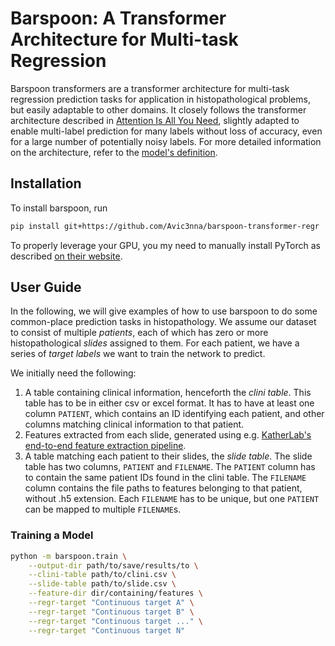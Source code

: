 # Barspoon: A Transformer Architecture for Multi-task Regression

Barspoon transformers are a transformer architecture for multi-task regression
prediction tasks for application in histopathological problems, but easily adaptable
to other domains.  It closely follows the transformer architecture described in
[Attention Is All You Need][1], slightly adapted to enable multi-label
prediction for many labels without loss of accuracy, even for a large number of
potentially noisy labels.  For more detailed information on the architecture,
refer to the [model's definition][2].

[1]: https://arxiv.org/abs/1706.03762 "Attention Is All You Need"
[2]: barspoon/model.py#L22  "Definition of the Barspoon Model Architecture"

## Installation

To install barspoon, run

```sh
pip install git+https://github.com/Avic3nna/barspoon-transformer-regr
```

To properly leverage your GPU, you my need to manually install PyTorch as
described [on their website][3].

[3]: https://pytorch.org/get-started/locally "Start Locally | PyTorch"

## User Guide

In the following, we will give examples of how to use barspoon to do some
common-place prediction tasks in histopathology.  We assume our dataset to
consist of multiple _patients_, each of which has zero or more histopathological
_slides_ assigned to them.  For each patient, we have a series of _target
labels_ we want to train the network to predict.

We initially need the following:

 1. A table containing clinical information, henceforth the _clini table_.  This
    table has to be in either csv or excel format.  It has to have at least one
    column `PATIENT`, which contains an ID identifying each patient, and other
    columns matching clinical information to that patient.
 2. Features extracted from each slide, generated using e.g. [KatherLab's
    end-to-end feature extraction pipeline][4].
 3. A table matching each patient to their slides, the _slide table_.  The slide
    table has two columns, `PATIENT` and `FILENAME`.  The `PATIENT` column has
    to contain the same patient IDs found in the clini table.  The `FILENAME`
    column contains the file paths to features belonging to that patient, without .h5 extension.  Each
    `FILENAME` has to be unique, but one `PATIENT` can be mapped to multiple
    `FILENAME`s.

[4]: https://github.com/KatherLab/end2end-WSI-preprocessing
    "End-to-End WSI Processing Pipeline"

### Training a Model

```sh
python -m barspoon.train \
    --output-dir path/to/save/results/to \
    --clini-table path/to/clini.csv \
    --slide-table path/to/slide.csv \
    --feature-dir dir/containing/features \
    --regr-target "Continuous target A" \
    --regr-target "Continuous target B" \
    --regr-target "Continuous target ..." \
    --regr-target "Continuous target N"
```
